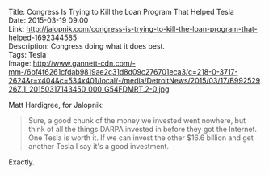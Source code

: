 Title: Congress Is Trying to Kill the Loan Program That Helped Tesla  
Date: 2015-03-19 09:00  
Link: http://jalopnik.com/congress-is-trying-to-kill-the-loan-program-that-helped-1692344585  
Description: Congress doing what it does best.  
Tags: Tesla  
Image: http://www.gannett-cdn.com/-mm-/6bf4f6261cfdab9819ae2c31d8d09c276701eca3/c=218-0-3717-2624&r=x404&c=534x401/local/-/media/DetroitNews/2015/03/17/B99252926Z.1_20150317143450_000_G54FDMRT.2-0.jpg  

Matt Hardigree, for Jalopnik:

> Sure, a good chunk of the money we invested went nowhere, but think of all the things DARPA invested in before they got the Internet. One Tesla is worth it. If we can invest the other $16.6 billion and get another Tesla I say it's a good investment.

Exactly.